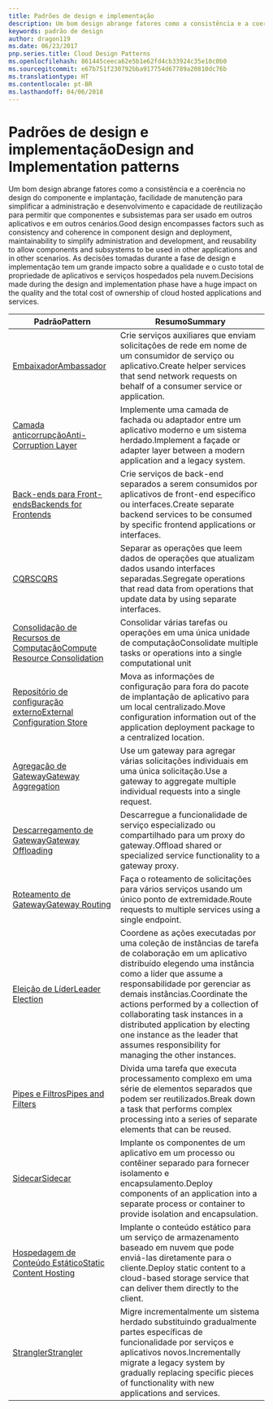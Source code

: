 ```yaml
---
title: Padrões de design e implementação
description: Um bom design abrange fatores como a consistência e a coerência no design do componente e implantação, facilidade de manutenção para simplificar a administração e desenvolvimento e capacidade de reutilização para permitir que componentes e subsistemas para ser usado em outros aplicativos e em outros cenários. As decisões tomadas durante a fase de design e implementação tem um grande impacto sobre a qualidade e o custo total de propriedade de aplicativos e serviços hospedados pela nuvem.
keywords: padrão de design
author: dragon119
ms.date: 06/23/2017
pnp.series.title: Cloud Design Patterns
ms.openlocfilehash: 861445ceeca62e5b1e62fd4cb33924c35e10c0b0
ms.sourcegitcommit: e67b751f230792bba917754d67789a20810dc76b
ms.translationtype: HT
ms.contentlocale: pt-BR
ms.lasthandoff: 04/06/2018
---
```

# <a name="design-and-implementation-patterns"></a><span data-ttu-id="c3740-105">Padrões de design e implementação</span><span class="sxs-lookup"><span data-stu-id="c3740-105">Design and Implementation patterns</span></span>

<span data-ttu-id="c3740-106">Um bom design abrange fatores como a consistência e a coerência no design do componente e implantação, facilidade de manutenção para simplificar a administração e desenvolvimento e capacidade de reutilização para permitir que componentes e subsistemas para ser usado em outros aplicativos e em outros cenários.</span><span class="sxs-lookup"><span data-stu-id="c3740-106">Good design encompasses factors such as consistency and coherence in component design and deployment, maintainability to simplify administration and development, and reusability to allow components and subsystems to be used in other applications and in other scenarios.</span></span> <span data-ttu-id="c3740-107">As decisões tomadas durante a fase de design e implementação tem um grande impacto sobre a qualidade e o custo total de propriedade de aplicativos e serviços hospedados pela nuvem.</span><span class="sxs-lookup"><span data-stu-id="c3740-107">Decisions made during the design and implementation phase have a huge impact on the quality and the total cost of ownership of cloud hosted applications and services.</span></span>


|                                <span data-ttu-id="c3740-108">Padrão</span><span class="sxs-lookup"><span data-stu-id="c3740-108">Pattern</span></span>                                 |                                                                                                      <span data-ttu-id="c3740-109">Resumo</span><span class="sxs-lookup"><span data-stu-id="c3740-109">Summary</span></span>                                                                                                       |
|------------------------------------------------------------------------|--------------------------------------------------------------------------------------------------------------------------------------------------------------------------------------------------------------------|
|                     [<span data-ttu-id="c3740-110">Embaixador</span><span class="sxs-lookup"><span data-stu-id="c3740-110">Ambassador</span></span>](../ambassador.md)                     |                                                         <span data-ttu-id="c3740-111">Crie serviços auxiliares que enviam solicitações de rede em nome de um consumidor de serviço ou aplicativo.</span><span class="sxs-lookup"><span data-stu-id="c3740-111">Create helper services that send network requests on behalf of a consumer service or application.</span></span>                                                          |
|          [<span data-ttu-id="c3740-112">Camada anticorrupção</span><span class="sxs-lookup"><span data-stu-id="c3740-112">Anti-Corruption Layer</span></span>](../anti-corruption-layer.md)          |                                                               <span data-ttu-id="c3740-113">Implemente uma camada de fachada ou adaptador entre um aplicativo moderno e um sistema herdado.</span><span class="sxs-lookup"><span data-stu-id="c3740-113">Implement a façade or adapter layer between a modern application and a legacy system.</span></span>                                                                |
|         [<span data-ttu-id="c3740-114">Back-ends para Front-ends</span><span class="sxs-lookup"><span data-stu-id="c3740-114">Backends for Frontends</span></span>](../backends-for-frontends.md)         |                                                          <span data-ttu-id="c3740-115">Crie serviços de back-end separados a serem consumidos por aplicativos de front-end específico ou interfaces.</span><span class="sxs-lookup"><span data-stu-id="c3740-115">Create separate backend services to be consumed by specific frontend applications or interfaces.</span></span>                                                          |
|                           [<span data-ttu-id="c3740-116">CQRS</span><span class="sxs-lookup"><span data-stu-id="c3740-116">CQRS</span></span>](../cqrs.md)                           |                                                         <span data-ttu-id="c3740-117">Separar as operações que leem dados de operações que atualizam dados usando interfaces separadas.</span><span class="sxs-lookup"><span data-stu-id="c3740-117">Segregate operations that read data from operations that update data by using separate interfaces.</span></span>                                                         |
| [<span data-ttu-id="c3740-118">Consolidação de Recursos de Computação</span><span class="sxs-lookup"><span data-stu-id="c3740-118">Compute Resource Consolidation</span></span>](../compute-resource-consolidation.md) |                                                                     <span data-ttu-id="c3740-119">Consolidar várias tarefas ou operações em uma única unidade de computação</span><span class="sxs-lookup"><span data-stu-id="c3740-119">Consolidate multiple tasks or operations into a single computational unit</span></span>                                                                      |
|   [<span data-ttu-id="c3740-120">Repositório de configuração externo</span><span class="sxs-lookup"><span data-stu-id="c3740-120">External Configuration Store</span></span>](../external-configuration-store.md)   |                                                        <span data-ttu-id="c3740-121">Mova as informações de configuração para fora do pacote de implantação de aplicativo para um local centralizado.</span><span class="sxs-lookup"><span data-stu-id="c3740-121">Move configuration information out of the application deployment package to a centralized location.</span></span>                                                         |
|            [<span data-ttu-id="c3740-122">Agregação de Gateway</span><span class="sxs-lookup"><span data-stu-id="c3740-122">Gateway Aggregation</span></span>](../gateway-aggregation.md)            |                                                                   <span data-ttu-id="c3740-123">Use um gateway para agregar várias solicitações individuais em uma única solicitação.</span><span class="sxs-lookup"><span data-stu-id="c3740-123">Use a gateway to aggregate multiple individual requests into a single request.</span></span>                                                                   |
|             [<span data-ttu-id="c3740-124">Descarregamento de Gateway</span><span class="sxs-lookup"><span data-stu-id="c3740-124">Gateway Offloading</span></span>](../gateway-offloading.md)             |                                                                      <span data-ttu-id="c3740-125">Descarregue a funcionalidade de serviço especializado ou compartilhado para um proxy do gateway.</span><span class="sxs-lookup"><span data-stu-id="c3740-125">Offload shared or specialized service functionality to a gateway proxy.</span></span>                                                                       |
|                [<span data-ttu-id="c3740-126">Roteamento de Gateway</span><span class="sxs-lookup"><span data-stu-id="c3740-126">Gateway Routing</span></span>](../gateway-routing.md)                |                                                                            <span data-ttu-id="c3740-127">Faça o roteamento de solicitações para vários serviços usando um único ponto de extremidade.</span><span class="sxs-lookup"><span data-stu-id="c3740-127">Route requests to multiple services using a single endpoint.</span></span>                                                                            |
|                [<span data-ttu-id="c3740-128">Eleição de Líder</span><span class="sxs-lookup"><span data-stu-id="c3740-128">Leader Election</span></span>](../leader-election.md)                | <span data-ttu-id="c3740-129">Coordene as ações executadas por uma coleção de instâncias de tarefa de colaboração em um aplicativo distribuído elegendo uma instância como a líder que assume a responsabilidade por gerenciar as demais instâncias.</span><span class="sxs-lookup"><span data-stu-id="c3740-129">Coordinate the actions performed by a collection of collaborating task instances in a distributed application by electing one instance as the leader that assumes responsibility for managing the other instances.</span></span> |
|              [<span data-ttu-id="c3740-130">Pipes e Filtros</span><span class="sxs-lookup"><span data-stu-id="c3740-130">Pipes and Filters</span></span>](../pipes-and-filters.md)              |                                                     <span data-ttu-id="c3740-131">Divida uma tarefa que executa processamento complexo em uma série de elementos separados que podem ser reutilizados.</span><span class="sxs-lookup"><span data-stu-id="c3740-131">Break down a task that performs complex processing into a series of separate elements that can be reused.</span></span>                                                      |
|                        [<span data-ttu-id="c3740-132">Sidecar</span><span class="sxs-lookup"><span data-stu-id="c3740-132">Sidecar</span></span>](../sidecar.md)                        |                                                  <span data-ttu-id="c3740-133">Implante os componentes de um aplicativo em um processo ou contêiner separado para fornecer isolamento e encapsulamento.</span><span class="sxs-lookup"><span data-stu-id="c3740-133">Deploy components of an application into a separate process or container to provide isolation and encapsulation.</span></span>                                                  |
|         [<span data-ttu-id="c3740-134">Hospedagem de Conteúdo Estático</span><span class="sxs-lookup"><span data-stu-id="c3740-134">Static Content Hosting</span></span>](../static-content-hosting.md)         |                                                        <span data-ttu-id="c3740-135">Implante o conteúdo estático para um serviço de armazenamento baseado em nuvem que pode enviá-las diretamente para o cliente.</span><span class="sxs-lookup"><span data-stu-id="c3740-135">Deploy static content to a cloud-based storage service that can deliver them directly to the client.</span></span>                                                        |
|                      [<span data-ttu-id="c3740-136">Strangler</span><span class="sxs-lookup"><span data-stu-id="c3740-136">Strangler</span></span>](../strangler.md)                      |                                         <span data-ttu-id="c3740-137">Migre incrementalmente um sistema herdado substituindo gradualmente partes específicas de funcionalidade por serviços e aplicativos novos.</span><span class="sxs-lookup"><span data-stu-id="c3740-137">Incrementally migrate a legacy system by gradually replacing specific pieces of functionality with new applications and services.</span></span>                                          |

